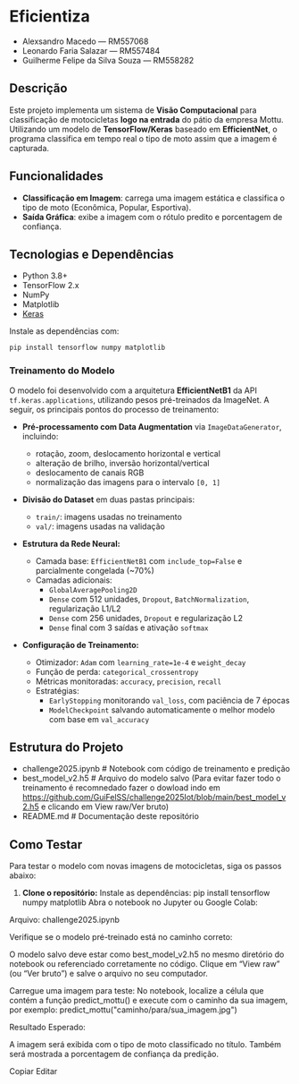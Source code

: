 # Eficientiza  
- Alexsandro Macedo — RM557068  
- Leonardo Faria Salazar — RM557484  
- Guilherme Felipe da Silva Souza — RM558282  

## Descrição
Este projeto implementa um sistema de **Visão Computacional** para classificação de motocicletas **logo na entrada** do pátio da empresa Mottu. Utilizando um modelo de **TensorFlow/Keras** baseado em **EfficientNet**, o programa classifica em tempo real o tipo de moto assim que a imagem é capturada.

## Funcionalidades
- **Classificação em Imagem**: carrega uma imagem estática e classifica o tipo de moto (Econômica, Popular, Esportiva).
- **Saída Gráfica**: exibe a imagem com o rótulo predito e porcentagem de confiança.

## Tecnologias e Dependências
- Python 3.8+
- TensorFlow 2.x
- NumPy
- Matplotlib
- [Keras](https://keras.io/)

Instale as dependências com:

```bash
pip install tensorflow numpy matplotlib
```

### Treinamento do Modelo

O modelo foi desenvolvido com a arquitetura **EfficientNetB1** da API `tf.keras.applications`, utilizando pesos pré-treinados da ImageNet. A seguir, os principais pontos do processo de treinamento:

- **Pré-processamento com Data Augmentation** via `ImageDataGenerator`, incluindo:
  - rotação, zoom, deslocamento horizontal e vertical
  - alteração de brilho, inversão horizontal/vertical
  - deslocamento de canais RGB
  - normalização das imagens para o intervalo `[0, 1]`

- **Divisão do Dataset** em duas pastas principais:
  - `train/`: imagens usadas no treinamento
  - `val/`: imagens usadas na validação

- **Estrutura da Rede Neural:**
  - Camada base: `EfficientNetB1` com `include_top=False` e parcialmente congelada (~70%)
  - Camadas adicionais:
    - `GlobalAveragePooling2D`
    - `Dense` com 512 unidades, `Dropout`, `BatchNormalization`, regularização L1/L2
    - `Dense` com 256 unidades, `Dropout` e regularização L2
    - `Dense` final com 3 saídas e ativação `softmax`

- **Configuração de Treinamento:**
  - Otimizador: `Adam` com `learning_rate=1e-4` e `weight_decay`
  - Função de perda: `categorical_crossentropy`
  - Métricas monitoradas: `accuracy`, `precision`, `recall`
  - Estratégias:
    - `EarlyStopping` monitorando `val_loss`, com paciência de 7 épocas
    - `ModelCheckpoint` salvando automaticamente o melhor modelo com base em `val_accuracy`

## Estrutura do Projeto
- challenge2025.ipynb      # Notebook com código de treinamento e predição
- best_model_v2.h5         # Arquivo do modelo salvo
  (Para evitar fazer todo o treinamento é recomnedado fazer o dowload indo em https://github.com/GuiFelSS/challenge2025Iot/blob/main/best_model_v2.h5 e clicando em View raw/Ver bruto)
- README.md                # Documentação deste repositório

## Como Testar

Para testar o modelo com novas imagens de motocicletas, siga os passos abaixo:

1. **Clone o repositório:**
Instale as dependências:
pip install tensorflow numpy matplotlib
Abra o notebook no Jupyter ou Google Colab:

Arquivo: challenge2025.ipynb

Verifique se o modelo pré-treinado está no caminho correto:

O modelo salvo deve estar como best_model_v2.h5 no mesmo diretório do notebook ou referenciado corretamente no código.
Clique em “View raw” (ou “Ver bruto”) e salve o arquivo no seu computador.

Carregue uma imagem para teste:
No notebook, localize a célula que contém a função predict_mottu() e execute com o caminho da sua imagem,
por exemplo:
predict_mottu("caminho/para/sua_imagem.jpg")

Resultado Esperado:

A imagem será exibida com o tipo de moto classificado no título.
Também será mostrada a porcentagem de confiança da predição.

Copiar
Editar
